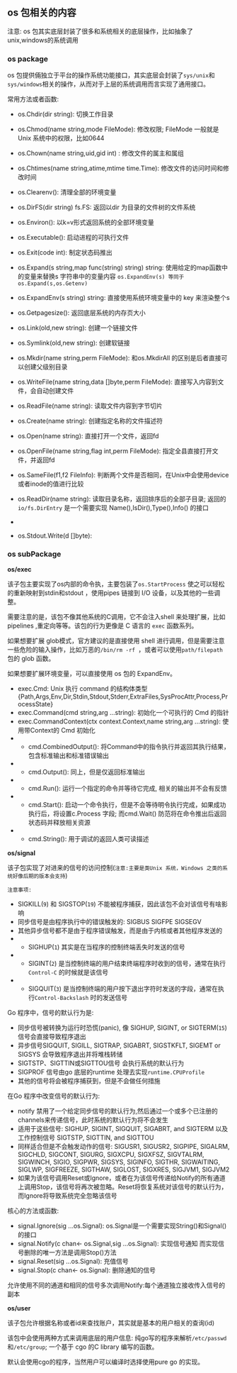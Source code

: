 ## os 包相关的内容

注意: os 包其实底层封装了很多和系统相关的底层操作，比如抽象了unix,windows的系统调用

### os package

os 包提供倆独立于平台的操作系统功能接口，其实底层会封装了`sys/unix`和`sys/windows`相关的操作，从而对于上层的系统调用而言实现了通用接口。

常用方法或者函数: 
- os.Chdir(dir string): 切换工作目录
- os.Chmod(name string,mode FileMode): 修改权限; FileMode 一般就是Unix 系统中的权限，比如0644
- os.Chown(name string,uid,gid int) : 修改文件的属主和属组
- os.Chtimes(name string,atime,mtime time.Time): 修改文件的访问时间和修改时间
- os.Clearenv(): 清理全部的环境变量
- os.DirFS(dir string) fs.FS: 返回以dir 为目录的文件树的文件系统
- os.Environ(): 以k=v形式返回系统的全部环境变量
- os.Executable(): 启动进程的可执行文件 
- os.Exit(code int): 制定状态码推出
- os.Expand(s string,map func(string) string) string: 使用给定的map函数中的变量来替换s 字符串中的变量内容 `os.ExpandEnv(s) 等同于 os.Expand(s,os.Getenv)`
- os.ExpandEnv(s string) string: 直接使用系统环境变量中的 key 来渲染整个s
- os.Getpagesize(): 返回底层系统的内存页大小
- os.Link(old,new string): 创建一个链接文件 
- os.Symlink(old,new string): 创建软链接
- os.Mkdir(name string,perm FileMode): 和os.MkdirAll 的区别是后者直接可以创建父级别目录
- os.WriteFile(name string,data []byte,perm FileMode): 直接写入内容到文件，会自动创建文件
- os.ReadFile(name string): 读取文件内容到字节切片
- os.Create(name string): 创建指定名称的文件描述符
- os.Open(name string): 直接打开一个文件，返回fd
- os.OpenFile(name string,flag int,perm FileMode): 指定全县直接打开文件，并返回fd
- os.SameFile(f1,f2 FileInfo): 判断两个文件是否相同，在Unix中会使用device或者inode的值进行比较
- os.ReadDir(name string): 读取目录名称，返回排序后的全部子目录; 返回的`io/fs.DirEntry` 是一个需要实现 Name(),IsDir(),Type(),Info() 的接口


- 

- os.Stdout.Write(d []byte):

### os subPackage 

**os/exec**

该子包主要实现了os内部的命令执，主要包装了`os.StartProcess` 使之可以轻松的重新映射到stdin和stdout ，使用pipes 链接到 I/O 设备，以及其他的一些调整。

需要注意的是，该包不像其他系统的C调用，它不会注入shell 来处理扩展，比如 pipelines ,重定向等等。该包的行为更像是 C 语言的 `exec` 函数系列。

如果想要扩展 glob模式，官方建议的是直接使用 shell 进行调用，但是需要注意一些危险的输入操作，比如万恶的`/bin/rm -rf `，或者可以使用`path/filepath` 包的 glob 函数。

如果想要扩展环境变量，可以直接使用 os 包的 ExpandEnv。

- exec.Cmd: Unix 执行 command 的结构体类型{Path,Args,Env,Dir,Stdin,Stdout,Stderr,ExtraFiles,SysProcAttr,Process,ProcessState}
- exec.Command(cmd string,arg ...string): 初始化一个可执行的 Cmd 的指针
- exec.CommandContext(ctx context.Context,name string,arg ...string): 使用带Context的 Cmd 初始化
- - cmd.CombinedOutput(): 将Command中的指令执行并返回其执行结果，包含标准输出和标准错误输出
- - cmd.Output(): 同上，但是仅返回标准输出
- - cmd.Run(): 运行一个指定的命令并等待它完成, 相关的输出并不会有反馈
- - cmd.Start(): 启动一个命令执行，但是不会等待明令执行完成，如果成功执行后，将设置c.Process 字段; 而cmd.Wait() 防范将在命令推出后返回状态码并释放相关资源
- - cmd.String(): 用于调试的返回人类可读描述 



**os/signal**

该子包实现了对进来的信号的访问控制(`注意:主要是类Unix 系统，Windows 之类的系统好像后期的版本会支持`)

`注意事项:` 
- SIGKILL(`9`) 和 SIGSTOP(`19`) 不能被程序捕获，因此该包不会对该信号有啥影响
- 同步信号是由程序执行中的错误触发的: SIGBUS SIGFPE SIGSEGV 
- 其他异步信号都不是由于程序错误触发，而是由于内核或者其他程序发送的
- - SIGHUP(`1`) 其实是在当程序的控制终端丢失时发送的信号 
- - SIGINT(`2`) 是当控制终端的用户结束终端程序时收到的信号，通常在执行`Control-C` 的时候就是该信号  
- - SIGQUIT(`3`) 是当控制终端的用户按下退出字符时发送的字段，通常在执行`Control-Backslash` 时的发送信号

Go 程序中，信号的默认行为是: 
- 同步信号被转换为运行时恐慌(panic), 像 SIGHUP, SIGINT, or SIGTERM(`15`) 信号会直接导致程序退出
- 异步信号SIGQUIT, SIGILL, SIGTRAP, SIGABRT, SIGSTKFLT, SIGEMT or SIGSYS 会导致程序退出并将堆栈转储
- SIGTSTP、SIGTTIN或SIGTTOU信号 会执行系统的默认行为
- SIGPROF  信号由go 底层的runtime 处理去实现`runtime.CPUProfile` 
- 其他的信号将会被程序捕获到，但是不会做任何措施

在Go 程序中改变信号的默认行为: 
- notify 禁用了一个给定同步信号的默认行为,然后通过一个或多个已注册的channels来传递信号，此时系统的默认行为将不会发生
- 适用于这些信号: SIGHUP, SIGINT, SIGQUIT, SIGABRT, and SIGTERM 以及工作控制信号 SIGTSTP, SIGTTIN, and SIGTTOU 
- 同样适合但是不会触发动作的信号: SIGUSR1, SIGUSR2, SIGPIPE, SIGALRM, SIGCHLD, SIGCONT, SIGURG, SIGXCPU, SIGXFSZ, SIGVTALRM, SIGWINCH, SIGIO, SIGPWR, SIGSYS, SIGINFO, SIGTHR, SIGWAITING, SIGLWP, SIGFREEZE, SIGTHAW, SIGLOST, SIGXRES, SIGJVM1, SIGJVM2
- 如果为该信号调用Reset或Ignore，或者在为该信号传递给Notify的所有通道上调用Stop，该信号将再次被忽略。Reset将恢复系统对该信号的默认行为，而Ignore将导致系统完全忽略该信号

核心的方法或函数: 

- signal.Ignore(sig ...os.Signal): os.Signal是一个需要实现String()和Signal()的接口
- signal.Notify(c chan<- os.Signal,sig ...os.Signal): 实现信号通知 而实现信号删除的唯一方法是调用Stop()方法
- signal.Reset(sig ...os.Signal): 充值信号
- signal.Stop(c chan<- os.Signal): 删除通知的信号

允许使用不同的通道和相同的信号多次调用Notify:每个通道独立接收传入信号的副本




**os/user**

该子包允许根据名称或者id来查找账户，其实就是基本的用户相关的查询(id)

该包中会使用两种方式来调用底层的用户信息: 纯go写的程序来解析`/etc/passwd`和`/etc/group`; 一个基于 cgo 的C library 编写的函数。

默认会使用cgo的程序，当然用户可以编译时选择使用pure go 的实现。








